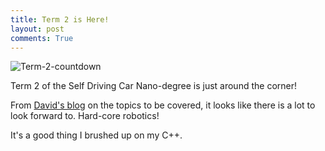 ```yaml
---
title: Term 2 is Here!
layout: post
comments: True
---
```


![Term-2-countdown]({{site.url}}/images/term2.png)

Term 2 of the Self Driving Car Nano-degree is just around the corner!

From [David's blog](https://medium.com/udacity/term-2-in-depth-on-udacitys-self-driving-car-curriculum-775130aae502) on the topics to be covered, it looks like there is a lot to look forward to. Hard-core robotics!

It's a good thing I brushed up on my C++.
